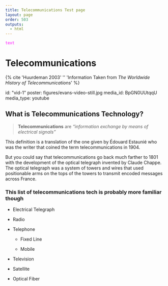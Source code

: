 ```yaml
---
title: Telecommunications Test page
layout: page
order: 503
outputs:
  - html
---
```

<code style="color : magenta">text</code>
# Telecommunications #
{% cite 'Huurdeman 2003' '' 'Information Taken from _The Worldwide History of Telecommunications_' %}

id: "vid-1"
    poster: figures/evans-video-still.jpg
    media_id: BpGN0UUtqqU
    media_type: youtube

## What is Telecommunications Technology? ## 

>**Telecommunications** are _“information exchange by means of electrical signals”_

This definition is a translation of the one given by Édouard Estaunié who was the writer that coined the term telecommunications in 1904.

But you could say that telecommunications go back much farther to 1801 with the development of the optical telegraph invented by Claude Chappe. The optical telegraph was a system of towers and wires that used positionable arms on the tops of the towers to transmit encoded messages across France.

### This list of telecommunications tech is probably more familiar though ###

- Electrical Telegraph

- Radio

- Telephone
  
  - Fixed Line
  
  - Mobile

- Television

- Satellite

- Optical Fiber
